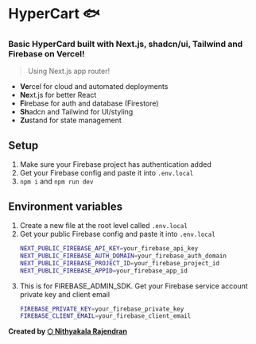 # HyperCart 🐟

### Basic HyperCard built with Next.js, shadcn/ui, Tailwind and Firebase on Vercel!

> Using Next.js app router!

- **Ve**rcel for cloud and automated deployments
- **Ne**xt.js for better React
- **Fi**rebase for auth and database (Firestore)
- **Sh**adcn and Tailwind for UI/styling
- **Zu**stand for state management

## Setup

1. Make sure your Firebase project has authentication added
2. Get your Firebase config and paste it into `.env.local`
3. `npm i` and `npm run dev`

## Environment variables

1. Create a new file at the root level called `.env.local`
2. Get your public Firebase config and paste it into `.env.local`
   ```sh
   NEXT_PUBLIC_FIREBASE_API_KEY=your_firebase_api_key
   NEXT_PUBLIC_FIREBASE_AUTH_DOMAIN=your_firebase_auth_domain
   NEXT_PUBLIC_FIREBASE_PROJECT_ID=your_firebase_project_id
   NEXT_PUBLIC_FIREBASE_APPID=your_firebase_app_id
   ```
3. This is for FIREBASE_ADMIN_SDK. Get your Firebase service account private key and client email
   ```sh
   FIREBASE_PRIVATE_KEY=your_firebase_private_key
   FIREBASE_CLIENT_EMAIL=your_firebase_client_email
   ```

**Created by [⬡ Nithyakala Rajendran](https://nithis.in)**
